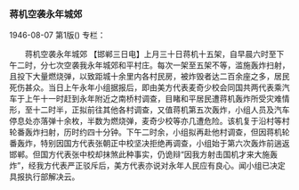 ### 蒋机空袭永年城郊

1946-08-07
第1版()
专栏：

　　蒋机空袭永年城郊
    【邯郸三日电】上月三十日蒋机十五架，自早晨六时至下午二时，分七次空袭我永年城郊和平村庄。每次一架至五架不等，滥施轰炸扫射，且投下大量燃烧弹，以致距城十余里内各村民房，被炸毁者达二百余座之多，居民死伤甚众。当日上午永年小组据报后，即由美方代表麦奇少校会同国共两代表乘汽车于上午十一时赶到永年附近之南桥村调查，目睹和平居民遭蒋机轰炸所受灾难情形，至十二时半，正拟前往其他各村调查，又值蒋机第五次轰炸，小组人员及汽车停息处亦落弹十余枚，半数为燃烧弹，麦奇少校等亦几遭危险。该机复于沿村等村轮番轰炸扫射，历时约四十分钟。下午二时余，小组拟再赴他村调查，但因蒋机轮番轰炸，特别因国方代表张朝正中校坚决拒绝再调查，小组始于第六次轰炸前遄返邯郸。但国方代表张中校却抹煞此种事实，仍诡辩“因我方射击国机才来大施轰炸”，经我方代表严正驳斥后，美方代表亦说对永年人民应有良心。闻小组已决定具报执行部解决云。

